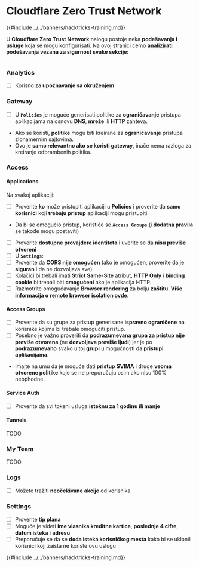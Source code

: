 # Cloudflare Zero Trust Network

{{#include ../../banners/hacktricks-training.md}}

U **Cloudflare Zero Trust Network** nalogu postoje neka **podešavanja i usluge** koja se mogu konfigurisati. Na ovoj stranici ćemo **analizirati podešavanja vezana za sigurnost svake sekcije:**

<figure><img src="../../images/image (206).png" alt=""><figcaption></figcaption></figure>

### Analytics

- [ ] Korisno za **upoznavanje sa okruženjem**

### **Gateway**

- [ ] U **`Policies`** je moguće generisati politike za **ograničavanje** pristupa aplikacijama na osnovu **DNS**, **mreže** ili **HTTP** zahteva.
- Ako se koristi, **politike** mogu biti kreirane za **ograničavanje** pristupa zlonamernim sajtovima.
- Ovo je **samo relevantno ako se koristi gateway**, inače nema razloga za kreiranje odbrambenih politika.

### Access

#### Applications

Na svakoj aplikaciji:

- [ ] Proverite **ko** može pristupiti aplikaciji u **Policies** i proverite da **samo** **korisnici** koji **trebaju pristup** aplikaciji mogu pristupiti.
- Da bi se omogućio pristup, koristiće se **`Access Groups`** (i **dodatna pravila** se takođe mogu postaviti)
- [ ] Proverite **dostupne provajdere identiteta** i uverite se da **nisu previše otvoreni**
- [ ] U **`Settings`**:
- [ ] Proverite da **CORS nije omogućen** (ako je omogućen, proverite da je **siguran** i da ne dozvoljava sve)
- [ ] Kolačići bi trebali imati **Strict Same-Site** atribut, **HTTP Only** i **binding cookie** bi trebali biti **omogućeni** ako je aplikacija HTTP.
- [ ] Razmotrite omogućavanje **Browser rendering** za bolju **zaštitu. Više informacija o** [**remote browser isolation ovde**](https://blog.cloudflare.com/cloudflare-and-remote-browser-isolation/)**.**

#### **Access Groups**

- [ ] Proverite da su grupe za pristup generisane **ispravno ograničene** na korisnike kojima bi trebale omogućiti pristup.
- [ ] Posebno je važno proveriti da **podrazumevana grupa za pristup nije previše otvorena** (ne **dozvoljava previše ljudi**) jer je po **podrazumevano** svako u toj **grupi** u mogućnosti da **pristupi aplikacijama**.
- Imajte na umu da je moguće dati **pristup** **SVIMA** i druge **veoma otvorene politike** koje se ne preporučuju osim ako nisu 100% neophodne.

#### Service Auth

- [ ] Proverite da svi tokeni usluga **isteknu za 1 godinu ili manje**

#### Tunnels

TODO

### My Team

TODO

### Logs

- [ ] Možete tražiti **neočekivane akcije** od korisnika

### Settings

- [ ] Proverite **tip plana**
- [ ] Moguće je videti **ime vlasnika kreditne kartice**, **poslednje 4 cifre**, **datum isteka** i **adresu**
- [ ] Preporučuje se da se **doda isteka korisničkog mesta** kako bi se uklonili korisnici koji zaista ne koriste ovu uslugu

{{#include ../../banners/hacktricks-training.md}}

